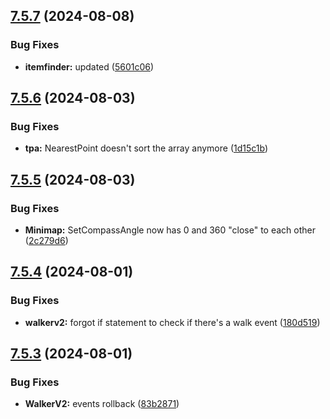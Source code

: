## [7.5.7](https://github.com/Torwent/SRL-T/compare/v7.5.6...v7.5.7) (2024-08-08)


### Bug Fixes

* **itemfinder:** updated ([5601c06](https://github.com/Torwent/SRL-T/commit/5601c06779a6e19ce32fa3e623019911a4431ff6))



## [7.5.6](https://github.com/Torwent/SRL-T/compare/v7.5.5...v7.5.6) (2024-08-03)


### Bug Fixes

* **tpa:** NearestPoint doesn't sort the array anymore ([1d15c1b](https://github.com/Torwent/SRL-T/commit/1d15c1b2aaafd14429160be3f160af64203abb2f))



## [7.5.5](https://github.com/Torwent/SRL-T/compare/v7.5.4...v7.5.5) (2024-08-03)


### Bug Fixes

* **Minimap:** SetCompassAngle now has 0 and 360 "close" to each other ([2c279d6](https://github.com/Torwent/SRL-T/commit/2c279d6c180671f1c28bd616d615793aa59405fe))



## [7.5.4](https://github.com/Torwent/SRL-T/compare/v7.5.3...v7.5.4) (2024-08-01)


### Bug Fixes

* **walkerv2:** forgot if statement to check if there's a walk event ([180d519](https://github.com/Torwent/SRL-T/commit/180d519592e69c164f2a1e14f85ad47e5eda191a))



## [7.5.3](https://github.com/Torwent/SRL-T/compare/v7.5.2...v7.5.3) (2024-08-01)


### Bug Fixes

* **WalkerV2:** events rollback ([83b2871](https://github.com/Torwent/SRL-T/commit/83b2871af94fc19a9c9289be41ac9e6f90497965))



